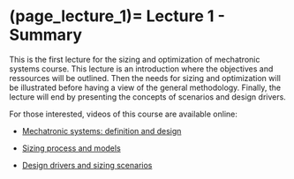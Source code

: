 (page_lecture_1)=
Lecture 1 - Summary
=======================

This is the first lecture for the sizing and optimization of mechatronic systems course. This lecture is an introduction where the objectives and ressources will be outlined.
Then the needs for sizing and optimization will be illustrated before having a view of the general methodology.
Finally, the lecture will end by presenting the concepts of scenarios and design drivers.

For those interested, videos of this course are available online:  

- [Mechatronic systems: definition and design](https://youtu.be/h6V0P5p2Hlk?si=8hMhaRxWxADrjZel)

- [Sizing process and models](https://youtu.be/Y1vBlkmjJ2s?si=p8w94Yb8NL-c-wAw)

- [Design drivers and sizing scenarios](https://youtu.be/s0wR5wKXwrA?si=N29q8sFkPPgy74RE)


